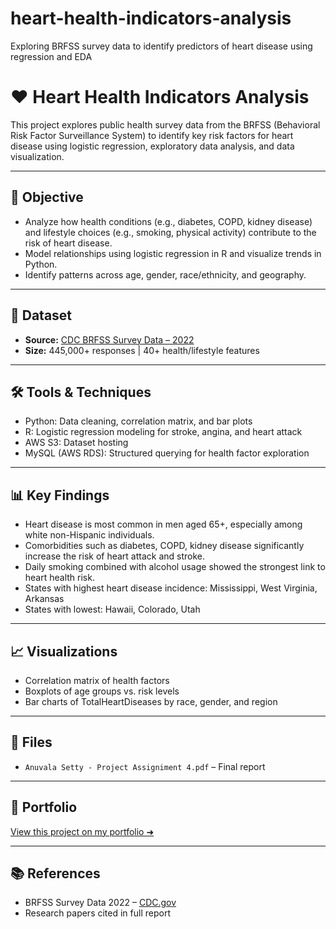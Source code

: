 # heart-health-indicators-analysis
Exploring BRFSS survey data to identify predictors of heart disease using regression and EDA

# ❤️ Heart Health Indicators Analysis

This project explores public health survey data from the BRFSS (Behavioral Risk Factor Surveillance System) to identify key risk factors for heart disease using logistic regression, exploratory data analysis, and data visualization.

---

## 🎯 Objective

- Analyze how health conditions (e.g., diabetes, COPD, kidney disease) and lifestyle choices (e.g., smoking, physical activity) contribute to the risk of heart disease.
- Model relationships using logistic regression in R and visualize trends in Python.
- Identify patterns across age, gender, race/ethnicity, and geography.

---

## 🧠 Dataset

- **Source:** [CDC BRFSS Survey Data – 2022](https://www.cdc.gov/brfss/annualdata/annual2022.html)
- **Size:** 445,000+ responses | 40+ health/lifestyle features

---

## 🛠️ Tools & Techniques

- Python: Data cleaning, correlation matrix, and bar plots  
- R: Logistic regression modeling for stroke, angina, and heart attack  
- AWS S3: Dataset hosting  
- MySQL (AWS RDS): Structured querying for health factor exploration

---

## 📊 Key Findings

- Heart disease is most common in men aged 65+, especially among white non-Hispanic individuals.
- Comorbidities such as diabetes, COPD, kidney disease significantly increase the risk of heart attack and stroke.
- Daily smoking combined with alcohol usage showed the strongest link to heart health risk.
- States with highest heart disease incidence: Mississippi, West Virginia, Arkansas  
- States with lowest: Hawaii, Colorado, Utah

---

## 📈 Visualizations

- Correlation matrix of health factors  
- Boxplots of age groups vs. risk levels  
- Bar charts of TotalHeartDiseases by race, gender, and region

---

## 📂 Files

- `Anuvala Setty - Project Assigniment 4.pdf` – Final report  

---

## 🔗 Portfolio

[View this project on my portfolio ➜](https://www.notion.so/SELECT-FROM-Poojitha-1fb0edb9699f80279cf7e15926b7a349?pvs=4)

---

## 📚 References

- BRFSS Survey Data 2022 – [CDC.gov](https://www.cdc.gov/brfss/)
- Research papers cited in full report

